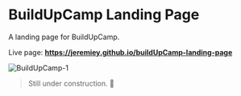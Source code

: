 # BuildUpCamp Landing Page

A landing page for BuildUpCamp.

Live page: **<https://jeremiey.github.io/buildUpCamp-landing-page>**

![BuildUpCamp-1](https://user-images.githubusercontent.com/87664239/178982441-47eecdb3-5230-4dea-ac08-0b80fd3e62a2.jpg)

<!-- ![image](https://user-images.githubusercontent.com/87664239/177961333-1fbee2e5-ea5f-4254-9f2e-fab4e65dcd2a.png) -->

> Still under construction. 🚧
